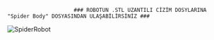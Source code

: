                          ### ROBOTUN .STL UZANTILI CİZİM DOSYLARINA "Spider Body" DOSYASINDAN ULAŞABİLİRSİNİZ ###

![SpiderRobot](https://user-images.githubusercontent.com/121240992/222908582-63bef830-02d9-420c-b011-4413b46d5368.jpg)
